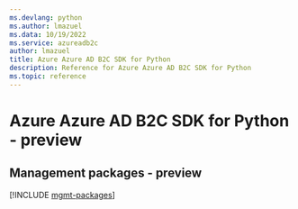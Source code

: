 ```yaml
---
ms.devlang: python
ms.author: lmazuel
ms.data: 10/19/2022
ms.service: azureadb2c
author: lmazuel
title: Azure Azure AD B2C SDK for Python
description: Reference for Azure Azure AD B2C SDK for Python
ms.topic: reference
---
```

# Azure Azure AD B2C SDK for Python - preview

## Management packages - preview
[!INCLUDE [mgmt-packages](azure-ad-b2c-mgmt-index.md)]